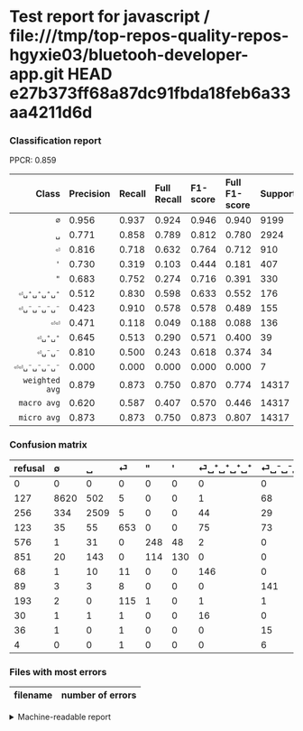 # Test report for javascript / file:///tmp/top-repos-quality-repos-hgyxie03/bluetooh-developer-app.git HEAD e27b373ff68a87dc91fbda18feb6a33aa4211d6d

### Classification report

PPCR: 0.859

| Class | Precision | Recall | Full Recall | F1-score | Full F1-score | Support | Full Support | PPCR |
|------:|:----------|:-------|:------------|:---------|:---------|:--------|:-------------|:-----|
| `∅` | 0.956| 0.937| 0.924| 0.946| 0.940| 9199| 9326| 0.986 |
| `␣` | 0.771| 0.858| 0.789| 0.812| 0.780| 2924| 3180| 0.919 |
| `⏎` | 0.816| 0.718| 0.632| 0.764| 0.712| 910| 1033| 0.881 |
| `'` | 0.730| 0.319| 0.103| 0.444| 0.181| 407| 1258| 0.324 |
| `"` | 0.683| 0.752| 0.274| 0.716| 0.391| 330| 906| 0.364 |
| `⏎␣⁺␣⁺␣⁺␣⁺` | 0.512| 0.830| 0.598| 0.633| 0.552| 176| 244| 0.721 |
| `⏎␣⁻␣⁻␣⁻␣⁻` | 0.423| 0.910| 0.578| 0.578| 0.489| 155| 244| 0.635 |
| `⏎⏎` | 0.471| 0.118| 0.049| 0.188| 0.088| 136| 329| 0.413 |
| `⏎␣⁺␣⁺` | 0.645| 0.513| 0.290| 0.571| 0.400| 39| 69| 0.565 |
| `⏎␣⁻␣⁻` | 0.810| 0.500| 0.243| 0.618| 0.374| 34| 70| 0.486 |
| `⏎⏎␣⁻␣⁻␣⁻␣⁻` | 0.000| 0.000| 0.000| 0.000| 0.000| 7| 11| 0.636 |
| `weighted avg` | 0.879| 0.873| 0.750| 0.870| 0.774| 14317| 16670| 0.859 |
| `macro avg` | 0.620| 0.587| 0.407| 0.570| 0.446| 14317| 16670| 0.859 |
| `micro avg` | 0.873| 0.873| 0.750| 0.873| 0.807| 14317| 16670| 0.859 |

### Confusion matrix

|refusal|  ∅| ␣| ⏎| "| '| ⏎␣⁺␣⁺␣⁺␣⁺| ⏎␣⁻␣⁻␣⁻␣⁻| ⏎⏎| ⏎␣⁺␣⁺| ⏎␣⁻␣⁻| ⏎⏎␣⁻␣⁻␣⁻␣⁻| 
|:---|:---|:---|:---|:---|:---|:---|:---|:---|:---|:---|:---|
|0 |0 |0 |0 |0 |0 |0 |0 |0 |0 |0 |0 |
|127 |8620 |502 |5 |0 |0 |1 |68 |0 |1 |2 |0 |
|256 |334 |2509 |5 |0 |0 |44 |29 |0 |1 |2 |0 |
|123 |35 |55 |653 |0 |0 |75 |73 |18 |1 |0 |0 |
|576 |1 |31 |0 |248 |48 |2 |0 |0 |0 |0 |0 |
|851 |20 |143 |0 |114 |130 |0 |0 |0 |0 |0 |0 |
|68 |1 |10 |11 |0 |0 |146 |0 |0 |8 |0 |0 |
|89 |3 |3 |8 |0 |0 |0 |141 |0 |0 |0 |0 |
|193 |2 |0 |115 |1 |0 |1 |1 |16 |0 |0 |0 |
|30 |1 |1 |1 |0 |0 |16 |0 |0 |20 |0 |0 |
|36 |1 |0 |1 |0 |0 |0 |15 |0 |0 |17 |0 |
|4 |0 |0 |1 |0 |0 |0 |6 |0 |0 |0 |0 |

### Files with most errors

| filename | number of errors|
|:----:|:-----|

<details>
    <summary>Machine-readable report</summary>
```json
{
  "cl_report": {"\"": {"f1-score": 0.7157287157287158, "precision": 0.6831955922865014, "recall": 0.7515151515151515, "support": 330}, "\u0027": {"f1-score": 0.4444444444444445, "precision": 0.7303370786516854, "recall": 0.3194103194103194, "support": 407}, "macro avg": {"f1-score": 0.5701492520584296, "precision": 0.6197888355526687, "recall": 0.5866661677630515, "support": 14317}, "micro avg": {"f1-score": 0.8730879374170566, "precision": 0.8730879374170566, "recall": 0.8730879374170566, "support": 14317}, "weighted avg": {"f1-score": 0.8704802296658363, "precision": 0.8790620444266107, "recall": 0.8730879374170566, "support": 14317}, "\u2205": {"f1-score": 0.9463687764176318, "precision": 0.955866045686405, "recall": 0.9370583759104251, "support": 9199}, "\u23ce": {"f1-score": 0.7637426900584795, "precision": 0.81625, "recall": 0.7175824175824176, "support": 910}, "\u23ce\u23ce": {"f1-score": 0.18823529411764706, "precision": 0.47058823529411764, "recall": 0.11764705882352941, "support": 136}, "\u23ce\u23ce\u2423\u207b\u2423\u207b\u2423\u207b\u2423\u207b": {"f1-score": 0.0, "precision": 0.0, "recall": 0.0, "support": 7}, "\u23ce\u2423\u207a\u2423\u207a": {"f1-score": 0.5714285714285714, "precision": 0.6451612903225806, "recall": 0.5128205128205128, "support": 39}, "\u23ce\u2423\u207a\u2423\u207a\u2423\u207a\u2423\u207a": {"f1-score": 0.6334056399132322, "precision": 0.512280701754386, "recall": 0.8295454545454546, "support": 176}, "\u23ce\u2423\u207b\u2423\u207b": {"f1-score": 0.6181818181818182, "precision": 0.8095238095238095, "recall": 0.5, "support": 34}, "\u23ce\u2423\u207b\u2423\u207b\u2423\u207b\u2423\u207b": {"f1-score": 0.5778688524590163, "precision": 0.42342342342342343, "recall": 0.9096774193548387, "support": 155}, "\u2423": {"f1-score": 0.8122369698931694, "precision": 0.7710510141364475, "recall": 0.8580711354309165, "support": 2924}},
  "cl_report_full": {"\"": {"f1-score": 0.39085894405043337, "precision": 0.6831955922865014, "recall": 0.2737306843267108, "support": 906}, "\u0027": {"f1-score": 0.181058495821727, "precision": 0.7303370786516854, "recall": 0.10333863275039745, "support": 1258}, "macro avg": {"f1-score": 0.44605881724845403, "precision": 0.6197888355526687, "recall": 0.4072794574897278, "support": 16670}, "micro avg": {"f1-score": 0.8067899441701358, "precision": 0.8730879374170566, "recall": 0.7498500299940012, "support": 16670}, "weighted avg": {"f1-score": 0.7738129718168298, "precision": 0.8537248110518765, "recall": 0.7498500299940012, "support": 16670}, "\u2205": {"f1-score": 0.9398168338421282, "precision": 0.955866045686405, "recall": 0.9242976624490671, "support": 9326}, "\u23ce": {"f1-score": 0.712493180578287, "precision": 0.81625, "recall": 0.6321393998063891, "support": 1033}, "\u23ce\u23ce": {"f1-score": 0.0881542699724518, "precision": 0.47058823529411764, "recall": 0.0486322188449848, "support": 329}, "\u23ce\u23ce\u2423\u207b\u2423\u207b\u2423\u207b\u2423\u207b": {"f1-score": 0.0, "precision": 0.0, "recall": 0.0, "support": 11}, "\u23ce\u2423\u207a\u2423\u207a": {"f1-score": 0.39999999999999997, "precision": 0.6451612903225806, "recall": 0.2898550724637681, "support": 69}, "\u23ce\u2423\u207a\u2423\u207a\u2423\u207a\u2423\u207a": {"f1-score": 0.5519848771266541, "precision": 0.512280701754386, "recall": 0.5983606557377049, "support": 244}, "\u23ce\u2423\u207b\u2423\u207b": {"f1-score": 0.37362637362637363, "precision": 0.8095238095238095, "recall": 0.24285714285714285, "support": 70}, "\u23ce\u2423\u207b\u2423\u207b\u2423\u207b\u2423\u207b": {"f1-score": 0.48873483535528595, "precision": 0.42342342342342343, "recall": 0.5778688524590164, "support": 244}, "\u2423": {"f1-score": 0.7799191793596519, "precision": 0.7710510141364475, "recall": 0.7889937106918239, "support": 3180}},
  "ppcr": 0.8588482303539292
}
```
</details>
